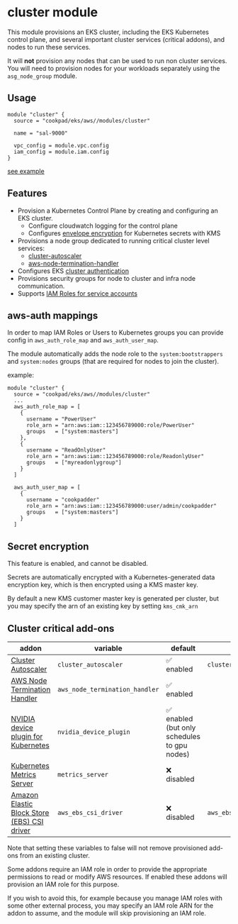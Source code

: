 # cluster module

This module provisions an EKS cluster, including the EKS Kubernetes control
plane, and several important cluster services (critical addons), and nodes to
run these services.

It will **not** provision any nodes that can be used to run non cluster services.
You will need to provision nodes for your workloads separately using the `asg_node_group` module.

## Usage

```hcl
module "cluster" {
  source = "cookpad/eks/aws//modules/cluster"

  name = "sal-9000"

  vpc_config = module.vpc.config
  iam_config = module.iam.config
}
```

[see example](../../examples/cluster/main.tf)

## Features

* Provision a Kubernetes Control Plane by creating and configuring an EKS cluster.
  * Configure cloudwatch logging for the control plane
  * Configures [envelope encryption](https://aws.amazon.com/about-aws/whats-new/2020/03/amazon-eks-adds-envelope-encryption-for-secrets-with-aws-kms/) for Kubernetes secrets with KMS
* Provisions a node group dedicated to running critical cluster level services:
  * [cluster-autoscaler](https://github.com/kubernetes/autoscaler/tree/master/cluster-autoscaler)
  * [aws-node-termination-handler](https://github.com/aws/aws-node-termination-handler)
* Configures EKS [cluster authentication](https://docs.aws.amazon.com/eks/latest/userguide/managing-auth.html)
* Provisions security groups for node to cluster and infra node communication.
* Supports [IAM Roles for service accounts](https://docs.aws.amazon.com/eks/latest/userguide/iam-roles-for-service-accounts.html)

## aws-auth mappings

In order to map IAM Roles or Users to Kubernetes groups you can provide config
in `aws_auth_role_map` and `aws_auth_user_map`.

The module automatically adds the node role to the `system:bootstrappers` and
`system:nodes` groups (that are required for nodes to join the cluster).

example:

```hcl
module "cluster" {
  source = "cookpad/eks/aws//modules/cluster"
  ...
  aws_auth_role_map = [
    {
      username = "PowerUser"
      role_arn = "arn:aws:iam::123456789000:role/PowerUser"
      groups   = ["system:masters"]
    },
    {
      username = "ReadOnlyUser"
      role_arn = "arn:aws:iam::123456789000:role/ReadonlyUser"
      groups   = ["myreadonlygroup"]
    }
  ]

  aws_auth_user_map = [
    {
      username = "cookpadder"
      role_arn = "arn:aws:iam::123456789000:user/admin/cookpadder"
      groups   = ["system:masters"]
    }
  ]
```

## Secret encryption

This feature is enabled, and cannot be disabled.

Secrets are automatically encrypted with a Kubernetes-generated
data encryption key, which is then encrypted using a KMS master key.

By default a new KMS customer master key is generated per cluster, but you may
specify the arn of an existing key by setting `kms_cmk_arn`

## Cluster critical add-ons


| addon | variable | default | iam role variable |
|-------|----------|---------|-------------------|
| [Cluster Autoscaler](https://github.com/kubernetes/autoscaler/tree/master/cluster-autoscaler) | `cluster_autoscaler` | ✅ enabled | `cluster_autoscaler_iam_role_arn` |
| [AWS Node Termination Handler](https://github.com/aws/aws-node-termination-handler) | `aws_node_termination_handler` | ✅ enabled ||
| [NVIDIA device plugin for Kubernetes](https://github.com/NVIDIA/k8s-device-plugin) | `nvidia_device_plugin` | ✅ enabled (but only schedules to gpu nodes) ||
| [Kubernetes Metrics Server](https://github.com/kubernetes-sigs/metrics-server) | `metrics_server` | ❌ disabled ||
| [Amazon Elastic Block Store (EBS) CSI driver](https://github.com/kubernetes-sigs/aws-ebs-csi-driver/) | `aws_ebs_csi_driver` | ❌ disabled | `aws_ebs_csi_driver_iam_role_arn` |

Note that setting these variables to false will not remove provisioned add-ons from an existing cluster.

Some addons require an IAM role in order to provide the appropriate permissions to read or modify AWS resources.
If enabled these addons will provision an IAM role for this purpose.

If you wish to avoid this, for example because you manage IAM roles with some other external process, you may specify an IAM role ARN for the addon to assume,
and the module will skip provisioning an IAM role.
